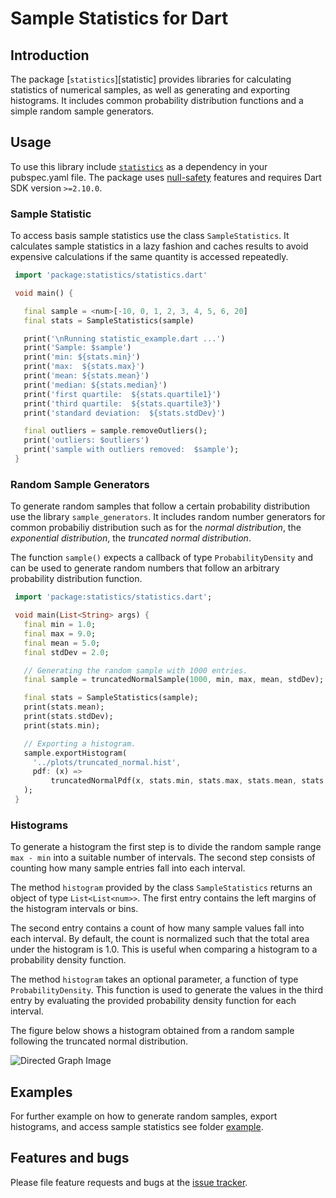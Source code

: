
# Sample Statistics for Dart



## Introduction

The package [`statistics`][statistic] provides libraries for calculating statistics of
numerical samples, as well as generating and exporting histograms. It includes common probability
distribution functions and a simple random sample generators.

## Usage

To use this library include [`statistics`][statistics] as a dependency in your pubspec.yaml file.
The package uses [null-safety] features and requires Dart SDK version `>=2.10.0`.

### Sample Statistic

To access basis sample statistics use the class `SampleStatistics`. It calculates
sample statistics in a lazy fashion and caches results to avoid expensive calculations if the
same quantity is accessed repeatedly.

```Dart
 import 'package:statistics/statistics.dart'

 void main() {

   final sample = <num>[-10, 0, 1, 2, 3, 4, 5, 6, 20]
   final stats = SampleStatistics(sample)

   print('\nRunning statistic_example.dart ...')
   print('Sample: $sample')
   print('min: ${stats.min}')
   print('max:  ${stats.max}')
   print('mean: ${stats.mean}')
   print('median: ${stats.median}')
   print('first quartile:  ${stats.quartile1}')
   print('third quartile:  ${stats.quartile3}')
   print('standard deviation:  ${stats.stdDev}')

   final outliers = sample.removeOutliers();
   print('outliers: $outliers')
   print('sample with outliers removed:  $sample');
 }
```

### Random Sample Generators

To generate random samples that follow a certain probability distribution use the library
`sample_generators`. It includes random number generators for common probabiliy distribution such
as for the *normal distribution*,
the *exponential distribution*, the *truncated normal distribution*.

The function `sample()` expects a callback of type `ProbabilityDensity` and can be used
to generate random numbers that follow an arbitrary probability distribution function.
```Dart
 import 'package:statistics/statistics.dart';

 void main(List<String> args) {
   final min = 1.0;
   final max = 9.0;
   final mean = 5.0;
   final stdDev = 2.0;

   // Generating the random sample with 1000 entries.
   final sample = truncatedNormalSample(1000, min, max, mean, stdDev);

   final stats = SampleStatistics(sample);
   print(stats.mean);
   print(stats.stdDev);
   print(stats.min);

   // Exporting a histogram.
   sample.exportHistogram(
     '../plots/truncated_normal.hist',
     pdf: (x) =>
         truncatedNormalPdf(x, stats.min, stats.max, stats.mean, stats.stdDev),
   );
 }
```

### Histograms

To generate a histogram the first step is to divide the random sample range `max - min` into a suitable number of intervals. The second step consists of counting how many sample entries fall into each
interval.

The method `histogram` provided by the class `SampleStatistics` returns an object of type `List<List<num>>`. The first entry contains the left margins of the histogram intervals or bins.

The second entry contains a count of how many sample values fall into each interval. By default,
the count is normalized such that the total area under the histogram is 1.0. This is useful
when comparing a histogram to a probability density function.

The method `histogram` takes an optional parameter, a function of type `ProbabilityDensity`.
This function is used to generate the values in the third entry by evaluating the provided probability density function for each interval.

The figure below shows a histogram obtained from a random sample following the truncated
normal distribution.

![Directed Graph Image](https://raw.githubusercontent.com/simphotonics/statistics/master/plots/histogram_truncated_normal.svg?sanitize=true)



## Examples

For further example on how to generate random samples, export histograms, and access sample statistics see folder [example].



## Features and bugs

Please file feature requests and bugs at the [issue tracker].

[CachedObjectFactory]: https://pub.dev/documentation/statistics/latest/statistics/CachedObjectFactory.html

[issue tracker]: https://github.com/simphotonics/statistics/issues

[example]: https://github.com/simphotonics/statistic/tree/master/example

[statistics]: https://pub.dev/packages/statistics

[lazy_initialization]: https://en.wikipedia.org/wiki/Lazy_initialization

[null-safety]: https://dart.dev/null-safety

[Lazy]: https://pub.dev/documentation/statistics/latest/statistics/Lazy-class.html

